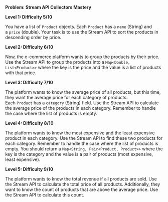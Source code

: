 **Problem: Stream API Collectors Mastery**

**Level 1: Difficulty 5/10**

You have a list of `Product` objects. Each `Product` has a `name` (String) and a `price` (double). Your task is to use the Stream API to sort the products in descending order by price.

**Level 2: Difficulty 6/10**

Now, the e-commerce platform wants to group the products by their price. Use the Stream API to group the products into a `Map<Double, List<Product>>` where the key is the price and the value is a list of products with that price.


**Level 3: Difficulty 7/10**

The platform wants to know the average price of all products, but this time, they want the average price for each category of products. Each `Product` has a `category` (String) field. Use the Stream API to calculate the average price of the products in each category. Remember to handle the case where the list of products is empty.

**Level 4: Difficulty 8/10**

The platform wants to know the most expensive and the least expensive product in each category. Use the Stream API to find these two products for each category. Remember to handle the case where the list of products is empty. You should return a `Map<String, Pair<Product, Product>>` where the key is the category and the value is a pair of products (most expensive, least expensive).

**Level 5: Difficulty 9/10**

The platform wants to know the total revenue if all products are sold. Use the Stream API to calculate the total price of all products. Additionally, they want to know the count of products that are above the average price. Use the Stream API to calculate this count.